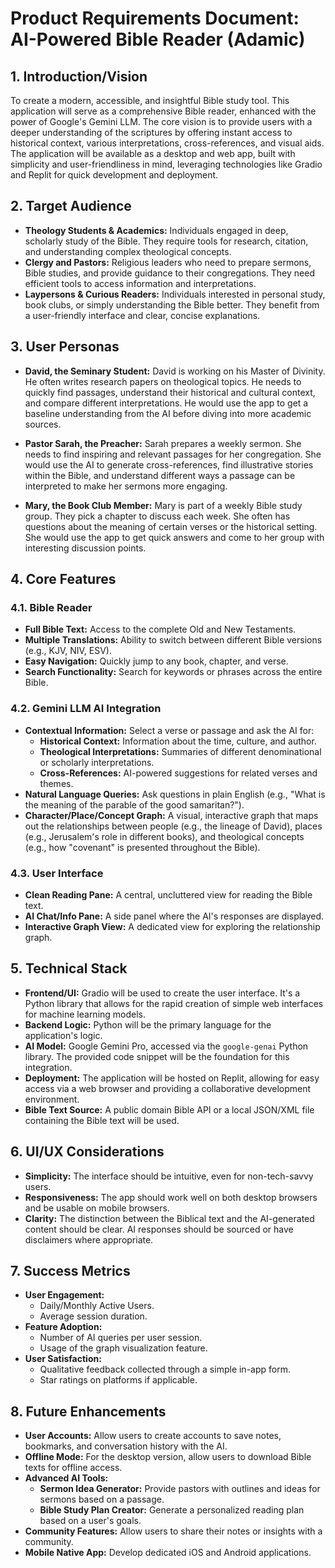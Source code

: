 # Product Requirements Document: AI-Powered Bible Reader (Adamic)

## 1. Introduction/Vision

To create a modern, accessible, and insightful Bible study tool. This application will serve as a comprehensive Bible reader, enhanced with the power of Google's Gemini LLM. The core vision is to provide users with a deeper understanding of the scriptures by offering instant access to historical context, various interpretations, cross-references, and visual aids. The application will be available as a desktop and web app, built with simplicity and user-friendliness in mind, leveraging technologies like Gradio and Replit for quick development and deployment.

## 2. Target Audience

*   **Theology Students & Academics:** Individuals engaged in deep, scholarly study of the Bible. They require tools for research, citation, and understanding complex theological concepts.
*   **Clergy and Pastors:** Religious leaders who need to prepare sermons, Bible studies, and provide guidance to their congregations. They need efficient tools to access information and interpretations.
*   **Laypersons & Curious Readers:** Individuals interested in personal study, book clubs, or simply understanding the Bible better. They benefit from a user-friendly interface and clear, concise explanations.

## 3. User Personas

*   **David, the Seminary Student:** David is working on his Master of Divinity. He often writes research papers on theological topics. He needs to quickly find passages, understand their historical and cultural context, and compare different interpretations. He would use the app to get a baseline understanding from the AI before diving into more academic sources.

*   **Pastor Sarah, the Preacher:** Sarah prepares a weekly sermon. She needs to find inspiring and relevant passages for her congregation. She would use the AI to generate cross-references, find illustrative stories within the Bible, and understand different ways a passage can be interpreted to make her sermons more engaging.

*   **Mary, the Book Club Member:** Mary is part of a weekly Bible study group. They pick a chapter to discuss each week. She often has questions about the meaning of certain verses or the historical setting. She would use the app to get quick answers and come to her group with interesting discussion points.

## 4. Core Features

### 4.1. Bible Reader
*   **Full Bible Text:** Access to the complete Old and New Testaments.
*   **Multiple Translations:** Ability to switch between different Bible versions (e.g., KJV, NIV, ESV).
*   **Easy Navigation:** Quickly jump to any book, chapter, and verse.
*   **Search Functionality:** Search for keywords or phrases across the entire Bible.

### 4.2. Gemini LLM AI Integration
*   **Contextual Information:** Select a verse or passage and ask the AI for:
    *   **Historical Context:** Information about the time, culture, and author.
    *   **Theological Interpretations:** Summaries of different denominational or scholarly interpretations.
    *   **Cross-References:** AI-powered suggestions for related verses and themes.
*   **Natural Language Queries:** Ask questions in plain English (e.g., "What is the meaning of the parable of the good samaritan?").
*   **Character/Place/Concept Graph:** A visual, interactive graph that maps out the relationships between people (e.g., the lineage of David), places (e.g., Jerusalem's role in different books), and theological concepts (e.g., how "covenant" is presented throughout the Bible).

### 4.3. User Interface
*   **Clean Reading Pane:** A central, uncluttered view for reading the Bible text.
*   **AI Chat/Info Pane:** A side panel where the AI's responses are displayed.
*   **Interactive Graph View:** A dedicated view for exploring the relationship graph.

## 5. Technical Stack

*   **Frontend/UI:** Gradio will be used to create the user interface. It's a Python library that allows for the rapid creation of simple web interfaces for machine learning models.
*   **Backend Logic:** Python will be the primary language for the application's logic.
*   **AI Model:** Google Gemini Pro, accessed via the `google-genai` Python library. The provided code snippet will be the foundation for this integration.
*   **Deployment:** The application will be hosted on Replit, allowing for easy access via a web browser and providing a collaborative development environment.
*   **Bible Text Source:** A public domain Bible API or a local JSON/XML file containing the Bible text will be used.

## 6. UI/UX Considerations

*   **Simplicity:** The interface should be intuitive, even for non-tech-savvy users.
*   **Responsiveness:** The app should work well on both desktop browsers and be usable on mobile browsers.
*   **Clarity:** The distinction between the Biblical text and the AI-generated content should be clear. AI responses should be sourced or have disclaimers where appropriate.

## 7. Success Metrics

*   **User Engagement:**
    *   Daily/Monthly Active Users.
    *   Average session duration.
*   **Feature Adoption:**
    *   Number of AI queries per user session.
    *   Usage of the graph visualization feature.
*   **User Satisfaction:**
    *   Qualitative feedback collected through a simple in-app form.
    *   Star ratings on platforms if applicable.

## 8. Future Enhancements

*   **User Accounts:** Allow users to create accounts to save notes, bookmarks, and conversation history with the AI.
*   **Offline Mode:** For the desktop version, allow users to download Bible texts for offline access.
*   **Advanced AI Tools:**
    *   **Sermon Idea Generator:** Provide pastors with outlines and ideas for sermons based on a passage.
    *   **Bible Study Plan Creator:** Generate a personalized reading plan based on a user's goals.
*   **Community Features:** Allow users to share their notes or insights with a community.
*   **Mobile Native App:** Develop dedicated iOS and Android applications.

